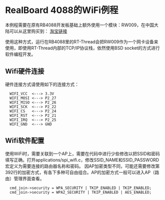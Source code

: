 # RealBoard 4088的WiFi例程 #

本例程需要在原有RB4088开发板基础上额外使用一个模块：RW009，在中国大陆可以从这里购买到：
[淘宝链接][1]

使用这种方式，运行在RB4088里的RT-Thread会把RW009作为一个网卡设备来使用，即使用RT-Thread内部的TCP/IP协议栈，依然使用BSD socket的方式进行软件编程开发。

## Wifi硬件连接 ##
硬件连接方式请使用如下的连接方式：
```
  WIFI_VCC  <---> 3.3V
  WIFI_MOSI <---> P2_27
  WIFI_MISO <---> P2_26
  WIFI_SCK  <---> P2_22
  WIFI_CS   <---> P2_24
  WIFI_RST  <---> P2_21
  WIFI_IRQ  <---> P2_25
  WIFI_GND  <---> GND
```

## Wifi软件配置 ##
使用WiFi时，需要关联到一个AP上，需要在代码中进行少些修改以把SSID和密码填写正确。打开applications/spi_wifi.c，修改SSID_NAME和SSID_PASSWORD宏定义为需要连接的路由器名称和密码。
因AP加密类型不同，可能还需要修改第392行的加密方式，有各下多种可自由组合。AP的加密方式一般可以进入AP（路由）管理界面查看。
```
  cmd_join->security = WPA_SECURITY | TKIP_ENABLED | TKIP_ENABLED;
  cmd_join->security = WPA2_SECURITY | TKIP_ENABLED | AES_ENABLED;
```

[1]: http://item.taobao.com/item.htm?id=40813298723
